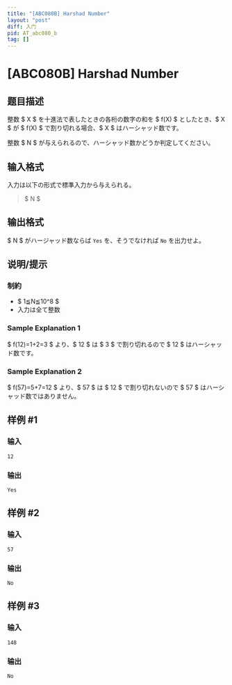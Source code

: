```yaml
---
title: "[ABC080B] Harshad Number"
layout: "post"
diff: 入门
pid: AT_abc080_b
tag: []
---
```


# [ABC080B] Harshad Number

## 题目描述

[problemUrl]: https://atcoder.jp/contests/abc080/tasks/abc080_b

整数 $ X $ を十進法で表したときの各桁の数字の和を $ f(X) $ としたとき、$ X $ が $ f(X) $ で割り切れる場合、$ X $ はハーシャッド数です。

整数 $ N $ が与えられるので、ハーシャッド数かどうか判定してください。

## 输入格式

入力は以下の形式で標準入力から与えられる。

> $ N $

## 输出格式

$ N $ がハージャッド数ならば `Yes` を、そうでなければ `No` を出力せよ。

## 说明/提示

### 制約

- $ 1≦N≦10^8 $
- 入力は全て整数

### Sample Explanation 1

$ f(12)=1+2=3 $ より、$ 12 $ は $ 3 $ で割り切れるので $ 12 $ はハーシャッド数です。

### Sample Explanation 2

$ f(57)=5+7=12 $ より、$ 57 $ は $ 12 $ で割り切れないので $ 57 $ はハーシャッド数ではありません。

## 样例 #1

### 输入

```
12
```

### 输出

```
Yes
```

## 样例 #2

### 输入

```
57
```

### 输出

```
No
```

## 样例 #3

### 输入

```
148
```

### 输出

```
No
```


